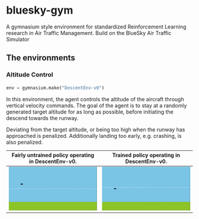 # bluesky-gym
A gymnasium style environment for standardized Reinforcement Learning research in Air Traffic Management.
Build on the BlueSky Air Traffic Simulator 

## The environments

### Altitude Control

```python
env = gymnasium.make("DescentEnv-v0")
```

In this environment, the agent controls the altitude of the aircraft through vertical velocity commands. The goal of the agent is to stay at a randomly generated target altitude for as long as possible, before initiating the descend towards the runway. 

Deviating from the target altitude, or being too high when the runway has approached is penalized. Additionally landing too early, e.g. crashing, is also penalized.

Fairly untrained policy operating in DescentEnv-v0. |Trained policy operating in DescentEnv-v0.
:--------------------------------------------------:|:--------------------------------------------------:
![](docs/media/untrained_policy.gif)                |![](docs/media/trained_policy.gif)   

